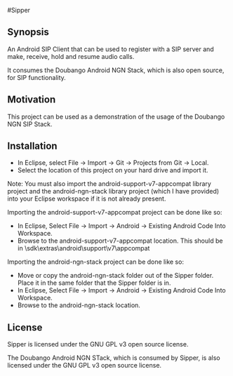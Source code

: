 #Sipper

## Synopsis

An Android SIP Client that can be used to register with a SIP server and make, receive, hold and resume audio calls.

It consumes the Doubango Android NGN Stack, which is also open source, for SIP functionality.

## Motivation

This project can be used as a demonstration of the usage of the Doubango NGN SIP Stack.

## Installation

- In Eclipse, select File -> Import -> Git -> Projects from Git -> Local.
- Select the location of this project on your hard drive and import it.

Note: You must also import the android-support-v7-appcompat library project and the android-ngn-stack library project (which I have provided) into your Eclipse workspace if it is not already present. 

Importing the android-support-v7-appcompat project can be done  like so:
- In Eclipse, Select File -> Import -> Android -> Existing Android Code Into Workspace.
- Browse to the android-support-v7-appcompat location. This should be in <ADT location>\sdk\extras\android\support\v7\appcompat

Importing the android-ngn-stack project can be done like so:
- Move or copy the android-ngn-stack folder out of the Sipper folder. Place it in the same folder that the Sipper folder is in.
- In Eclipse, Select File -> Import -> Android -> Existing Android Code Into Workspace.
- Browse to the android-ngn-stack location.

## License

Sipper is licensed under the GNU GPL v3 open source license.

The Doubango Android NGN STack, which is consumed by Sipper, is also licensed under the GNU GPL v3 open source license. 

